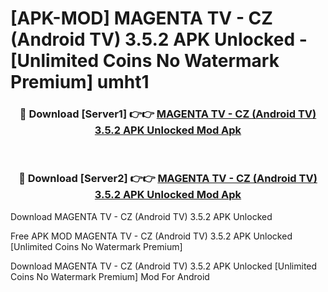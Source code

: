 # [APK-MOD] MAGENTA TV - CZ (Android TV) 3.5.2 APK Unlocked - [Unlimited Coins No Watermark Premium] umht1



<div align="center">
<h3>🔴 Download [Server1] 👉👉 <a href="https://momento.my/?title=MAGENTA_TV_-_CZ_(Android_TV)_3.5.2_APK_Unlocked">MAGENTA TV - CZ (Android TV) 3.5.2 APK Unlocked Mod Apk</a></h3><br>

<h3>🔴 Download [Server2] 👉👉 <a href="https://momento.my/?title=MAGENTA_TV_-_CZ_(Android_TV)_3.5.2_APK_Unlocked">MAGENTA TV - CZ (Android TV) 3.5.2 APK Unlocked Mod Apk</a></h3>
</div>



Download MAGENTA TV - CZ (Android TV) 3.5.2 APK Unlocked 

Free APK MOD MAGENTA TV - CZ (Android TV) 3.5.2 APK Unlocked [Unlimited Coins No Watermark Premium]

Download MAGENTA TV - CZ (Android TV) 3.5.2 APK Unlocked [Unlimited Coins No Watermark Premium] Mod For Android
